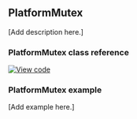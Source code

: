 ## PlatformMutex

[Add description here.]

### PlatformMutex class reference

[![View code](https://www.mbed.com/embed/?type=library)](https://os.mbed.com/docs/v5.6/mbed-os-api-doxy/class_platform_mutex.html)

### PlatformMutex example

[Add example here.]
